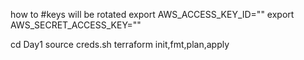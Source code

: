 how to
#keys will be rotated
export AWS_ACCESS_KEY_ID=""
export AWS_SECRET_ACCESS_KEY=""



cd Day1
source creds.sh
terraform init,fmt,plan,apply
